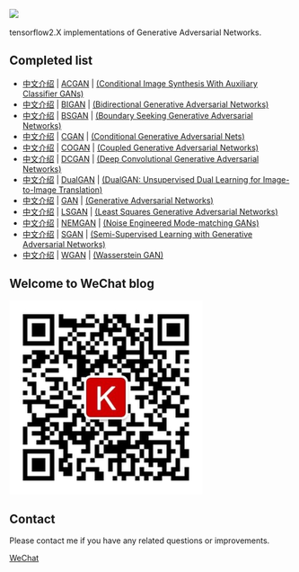 ![](https://github.com/Hourout/GAN-keras/blob/master/image/logo.png)

tensorflow2.X implementations of Generative Adversarial Networks.


## Completed list
- [中文介绍](https://mp.weixin.qq.com/s/GNPBRTRdJP7nnT1IzVp6sQ) | [ACGAN](https://github.com/Hourout/GAN-keras/blob/master/GAN/ACGAN.py) | [(Conditional Image Synthesis With Auxiliary Classifier GANs)](https://arxiv.org/abs/1610.09585) 
- [中文介绍](https://mp.weixin.qq.com/s/j-wctUWiexs7EZrAMTT3Hg) | [BIGAN](https://github.com/Hourout/GAN-keras/blob/master/GAN/BIGAN.py) | [(Bidirectional Generative Adversarial Networks)](https://arxiv.org/abs/1605.09782)
- [中文介绍](https://mp.weixin.qq.com/s/4fN5t72qyo8CstFtq3yv4Q) | [BSGAN](https://github.com/Hourout/GAN-keras/blob/master/GAN/BSGAN.py) | [(Boundary Seeking Generative Adversarial Networks)](https://arxiv.org/abs/1702.08431v1)
- [中文介绍](https://mp.weixin.qq.com/s/6BtQ9ajQRR-saRpcD9DCjw) | [CGAN](https://github.com/Hourout/GAN-keras/blob/master/GAN/CGAN.py) | [(Conditional Generative Adversarial Nets)](https://arxiv.org/abs/1411.1784)
- [中文介绍](https://mp.weixin.qq.com/s/kzHQoAvLVhUmidhuNl2gaA) | [COGAN](https://github.com/Hourout/GAN-keras/blob/master/GAN/COGAN.py) | [(Coupled Generative Adversarial Networks)](https://arxiv.org/abs/1606.07536)
- [中文介绍](https://mp.weixin.qq.com/s/7HnEQEET-TyX473JhK06ig) | [DCGAN](https://github.com/Hourout/GAN-keras/blob/master/GAN/DCGAN.py) | [(Deep Convolutional Generative Adversarial Networks)](http://arxiv.org/abs/1511.06434)
- [中文介绍](https://mp.weixin.qq.com/s/qBe-ti4RKMM1og0Pl5F5wQ) | [DualGAN](https://github.com/Hourout/GAN-keras/blob/master/GAN/DualGAN.py) | [(DualGAN: Unsupervised Dual Learning for Image-to-Image Translation)](https://arxiv.org/abs/1704.02510)
- [中文介绍](https://mp.weixin.qq.com/s/X8rnzGMbRaCOH_MkPrTymw) | [GAN](https://github.com/Hourout/GAN-keras/blob/master/GAN/GAN.py) | [(Generative Adversarial Networks)](https://arxiv.org/abs/1406.2661)
- [中文介绍](https://mp.weixin.qq.com/s/z56BueII1AbCVVvRo0nYdw) | [LSGAN](https://github.com/Hourout/GAN-keras/blob/master/GAN/LSGAN.py) | [(Least Squares Generative Adversarial Networks)](https://arxiv.org/abs/1611.04076)
- [中文介绍](https://mp.weixin.qq.com/s/bbtLq_NCSEeBOOjQyPgigw) | [NEMGAN](https://github.com/Hourout/GAN-keras/blob/master/GAN/NEMGAN.py) | [(Noise Engineered Mode-matching GANs)](https://arxiv.org/abs/1811.03692)
- [中文介绍](https://mp.weixin.qq.com/s/uAHFCRWMOI1ZMUhYOykDqw) | [SGAN](https://github.com/Hourout/GAN-keras/blob/master/GAN/SGAN.py) | [(Semi-Supervised Learning with Generative Adversarial Networks)](https://arxiv.org/abs/1606.01583)
- [中文介绍](https://mp.weixin.qq.com/s/nLgl2iIpNXBuQsMngoTQ3g) | [WGAN](https://github.com/Hourout/GAN-keras/blob/master/GAN/WGAN.py) | [(Wasserstein GAN)](https://arxiv.org/abs/1701.07875)

## Welcome to WeChat blog
![](qrcode_for_gh_213bdb5b4f27_344.jpg)

## Contact
Please contact me if you have any related questions or improvements.

[WeChat](https://github.com/Hourout/GAN-keras/blob/master/image/hourout_wechat.jpg)
